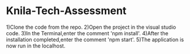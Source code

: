 # Knila-Tech-Assessment

1)Clone the code from the repo.
2)Open the project in the visual studio code.
3)In the Terminal,enter the comment 'npm install'.
4)After the installation completed,enter the comment 'npm start'.
5)The application is now run in the localhost.
